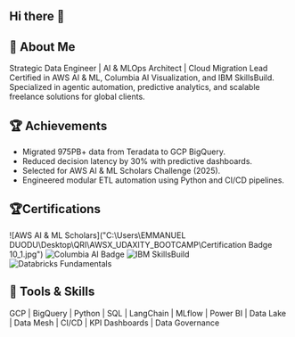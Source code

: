 ## Hi there 👋

## 👋 About Me
Strategic Data Engineer | AI & MLOps  Architect | Cloud Migration Lead  
Certified in AWS AI & ML, Columbia AI Visualization, and IBM SkillsBuild.  
Specialized in agentic automation, predictive analytics, and scalable freelance solutions for global clients.

## 🏆 Achievements
- Migrated 975PB+ data from Teradata to GCP BigQuery.
- Reduced decision latency by 30% with predictive dashboards.
- Selected for AWS AI & ML Scholars Challenge (2025).
- Engineered modular ETL automation using Python and CI/CD pipelines.
  
## 🏆Certifications

![AWS AI & ML Scholars]("C:\Users\EMMANUEL DUODU\Desktop\QRI\AWSX_UDAXITY_BOOTCAMP\Certification Badge 10_1.jpg")
![Columbia AI Badge](https://img.shields.io/badge/Columbia-AI_Visualization-yellow)
![IBM SkillsBuild](https://img.shields.io/badge/IBM-SkillsBuild_AI-green)
![Databricks Fundamentals](https://img.shields.io/badge/Databricks-Lakehouse_Fundamentals-red)

## 🔧 Tools & Skills
GCP | BigQuery | Python | SQL | LangChain | MLflow | Power BI | Data Lake | Data Mesh | CI/CD | KPI Dashboards | Data Governance
